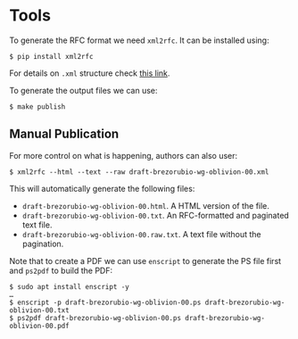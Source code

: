 Tools
=====

To generate the RFC format we need `xml2rfc`. It can be installed using:

```
$ pip install xml2rfc
```

For details on `.xml` structure check [this link](chrome-extension://oemmndcbldboiebfnladdacbdfmadadm/https://www.ietf.org/slides/slides-edu-xml2rfc-01.pdf).

To generate the output files we can use:

```
$ make publish
```

Manual Publication
------------------

For more control on what is happening, authors can also user:

```
$ xml2rfc --html --text --raw draft-brezorubio-wg-oblivion-00.xml
```

This will automatically generate the following files:

- `draft-brezorubio-wg-oblivion-00.html`. A HTML version of the file.
- `draft-brezorubio-wg-oblivion-00.txt`. An RFC-formatted and paginated text file.
- `draft-brezorubio-wg-oblivion-00.raw.txt`. A text file without the pagination.

Note that to create a PDF we can use `enscript` to generate the PS file first and `ps2pdf` to build the PDF:

```
$ sudo apt install enscript -y
…
$ enscript -p draft-brezorubio-wg-oblivion-00.ps draft-brezorubio-wg-oblivion-00.txt
$ ps2pdf draft-brezorubio-wg-oblivion-00.ps draft-brezorubio-wg-oblivion-00.pdf
```
